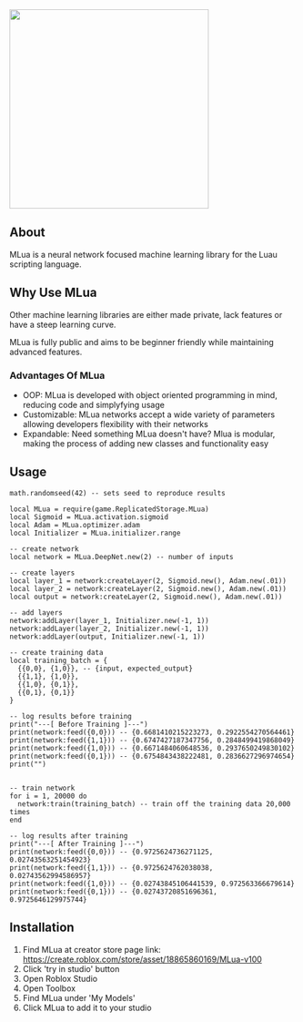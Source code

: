 <img src="https://github.com/user-attachments/assets/615dc354-c176-4d69-b919-38d47f64b6f7" width="350" />

## About
MLua is a neural network focused machine learning library for the Luau scripting language.

## Why Use MLua
Other machine learning libraries are either made private, lack features or have a steep learning curve.

MLua is fully public and aims to be beginner friendly while maintaining advanced features.

### Advantages Of MLua
- OOP: MLua is developed with object oriented programming in mind, reducing code and simplyfying usage
- Customizable: MLua networks accept a wide variety of parameters allowing developers flexibility with their networks
- Expandable: Need something MLua doesn't have? Mlua is modular, making the process of adding new classes and functionality easy

## Usage
```luau
math.randomseed(42) -- sets seed to reproduce results

local MLua = require(game.ReplicatedStorage.MLua)
local Sigmoid = MLua.activation.sigmoid
local Adam = MLua.optimizer.adam
local Initializer = MLua.initializer.range

-- create network
local network = MLua.DeepNet.new(2) -- number of inputs

-- create layers
local layer_1 = network:createLayer(2, Sigmoid.new(), Adam.new(.01))
local layer_2 = network:createLayer(2, Sigmoid.new(), Adam.new(.01))
local output = network:createLayer(2, Sigmoid.new(), Adam.new(.01))

-- add layers
network:addLayer(layer_1, Initializer.new(-1, 1))
network:addLayer(layer_2, Initializer.new(-1, 1))
network:addLayer(output, Initializer.new(-1, 1))

-- create training data
local training_batch = { 
  {{0,0}, {1,0}}, -- {input, expected_output}
  {{1,1}, {1,0}},
  {{1,0}, {0,1}},
  {{0,1}, {0,1}}
} 

-- log results before training
print("---[ Before Training ]---")
print(network:feed({0,0})) -- {0.6681410215223273, 0.2922554270564461}
print(network:feed({1,1})) -- {0.6747427187347756, 0.2848499419868049}
print(network:feed({1,0})) -- {0.6671484060648536, 0.2937650249830102}
print(network:feed({0,1})) -- {0.6754843438222481, 0.2836627296974654}
print("")


-- train network
for i = 1, 20000 do
  network:train(training_batch) -- train off the training data 20,000 times
end

-- log results after training
print("---[ After Training ]---")
print(network:feed({0,0})) -- {0.9725624736271125, 0.02743563251454923}
print(network:feed({1,1})) -- {0.9725624762038038, 0.02743562994586957}
print(network:feed({1,0})) -- {0.02743845106441539, 0.972563366679614}
print(network:feed({0,1})) -- {0.02743720851696361, 0.9725646129975744}

```
## Installation
1. Find MLua at creator store page link: https://create.roblox.com/store/asset/18865860169/MLua-v100
2. Click 'try in studio' button
3. Open Roblox Studio
4. Open Toolbox
5. Find MLua under 'My Models'
6. Click MLua to add it to your studio
